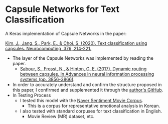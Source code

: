 # Capsule Networks for Text Classification

A Keras implementation of Capsule Networks in the paper:

[Kim, J., Jang, S., Park, E., & Choi, S. (2020). Text classification using capsules. Neurocomputing, 376, 214-221.](https://www.sciencedirect.com/science/article/pii/S0925231219314092)

- The layer of the Capsule Networks was implemented by reading the paper.
  - [Sabour, S., Frosst, N., & Hinton, G. E. (2017). Dynamic routing between capsules. In Advances in neural information processing systems (pp. 3856-3866)](http://papers.nips.cc/paper/6975-dynamic-routing-between-capsules.pdf).
- In order to accurately understand and confirm the structure proposed in this paper, I confirmed and supplemented it through the [author's GitHub](https://github.com/TeamLab/text-capsule-network).
- In Testing Process
  - I tested this model with the [Naver Sentiment Movie Corpus](https://github.com/e9t/nsmc).
    - This is a corpus for representative emotional analysis in Korean.
  - I also tested with standard corpuses for text classification in English.
    - Movie Review (MR) dataset, etc.
